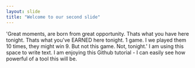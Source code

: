 ```yaml
---
layout: slide
title: "Welcome to our second slide"
---
```

'Great moments, are born from great opportunity. Thats what you have here tonight. Thats what you've EARNED here tonight. 1 game. I we played them 10 times, they might win 9. But not this game. Not, tonight.'
I am using this space to write text. I am enjoying this Github tutorial - I can easily see how powerful of a tool this will be. 
